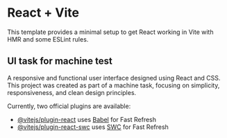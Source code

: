 # React + Vite

This template provides a minimal setup to get React working in Vite with HMR and some ESLint rules.

## UI task for machine test 
A responsive and functional user interface designed using React and CSS. This project was created as part of a machine task, focusing on simplicity, responsiveness, and clean design principles.

Currently, two official plugins are available:

- [@vitejs/plugin-react](https://github.com/vitejs/vite-plugin-react/blob/main/packages/plugin-react/README.md) uses [Babel](https://babeljs.io/) for Fast Refresh
- [@vitejs/plugin-react-swc](https://github.com/vitejs/vite-plugin-react-swc) uses [SWC](https://swc.rs/) for Fast Refresh
